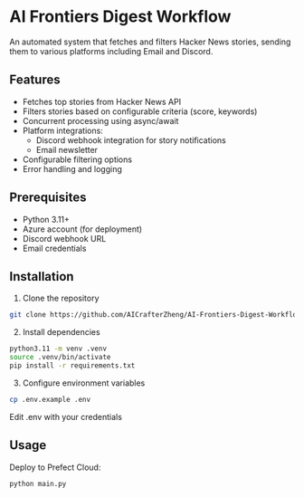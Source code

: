 # AI Frontiers Digest Workflow

An automated system that fetches and filters Hacker News stories, sending them to various platforms including Email and Discord.

## Features

- Fetches top stories from Hacker News API
- Filters stories based on configurable criteria (score, keywords)
- Concurrent processing using async/await
- Platform integrations:
  - Discord webhook integration for story notifications
  - Email newsletter
- Configurable filtering options
- Error handling and logging

## Prerequisites

- Python 3.11+
- Azure account (for deployment)
- Discord webhook URL
- Email credentials

## Installation

1. Clone the repository

```bash
git clone https://github.com/AICrafterZheng/AI-Frontiers-Digest-Workflow.git
```

2. Install dependencies

```bash
python3.11 -m venv .venv
source .venv/bin/activate
pip install -r requirements.txt
```

3. Configure environment variables

```bash
cp .env.example .env
```
Edit .env with your credentials

## Usage

Deploy to Prefect Cloud:

```bash
python main.py
```

